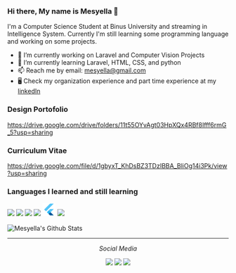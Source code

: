 ### Hi there, My name is Mesyella 👋 

I'm a Computer Science Student at Binus University and streaming in Intelligence System. 
Currently I'm still learning some programming language and working on some projects.
- 🔭 I’m currently working on Laravel and Computer Vision Projects 
- 🌱 I’m currently learning Laravel, HTML, CSS, and python
- 📫 Reach me by email: mesyella@gmail.com
- 🖥 Check my organization experience and part time experience at my [linkedIn](https://www.linkedin.com/in/mesyella-41770a173/)

### Design Portofolio
https://drive.google.com/drive/folders/11t55OYvAgt03HpXQx4RBf8Ifff6rmG_5?usp=sharing

### Curriculum Vitae
https://drive.google.com/file/d/1gbyxT_KhDsBZ3TDzIBBA_BliOg14i3Pk/view?usp=sharing

### Languages I learned and still learning 
<a href="https://www.github.com/mesyella"><img height="30" src="https://cdn.iconscout.com/icon/free/png-512/c-programming-569564.png"></a>
<a href="https://www.github.com/mesyella"><img height="30" src="https://cdn.iconscout.com/icon/free/png-256/java-23-225999.png"></a>
<a href="https://www.github.com/mesyella"><img height="30" src="https://upload.wikimedia.org/wikipedia/commons/thumb/0/0a/Python.svg/768px-Python.svg.png"></a>
<a href="https://www.github.com/mesyella"><img height="30" src="https://user-images.githubusercontent.com/30186107/29488525-f55a69d0-84da-11e7-8a39-5476f663b5eb.png"></a>
<a href="https://www.github.com/mesyella"><img height="30" src="https://raw.githubusercontent.com/github/explore/80688e429a7d4ef2fca1e82350fe8e3517d3494d/topics/flutter/flutter.png"></a>
<a href="https://www.github.com/mesyella"><img height="30" src="https://upload.wikimedia.org/wikipedia/commons/thumb/9/9a/Laravel.svg/1200px-Laravel.svg.png"></a>

<img align="center" alt="Mesyella's Github Stats" src="https://github-readme-stats.vercel.app/api?username=mesyella&&show_icons=true&hide_border=true&title_color=191919&icon_color=FFDB5B&bg_color=ffffff&text_color=ffffff" />

<hr>
<p align="center">
  <i>Social Media</i>

  <p align="center">
    <a href="https://instagram.com/Mesyella" alt="Instagram"><img height="30" src="https://instagram-brand.com/wp-content/uploads/2016/11/Instagram_AppIcon_Aug2017.png?w=300"></a>
    <a href="https://www.linkedin.com/in/mesyella-41770a173/" alt="Linkedin"><img height="30" src="https://content.linkedin.com/content/dam/me/business/en-us/amp/brand-site/v2/bg/LI-Bug.svg.original.svg"></a>
    <a href="mailto: Mesyella@gmail.com" alt="Email"><img height="30" src="https://www.flaticon.com/svg/static/icons/svg/281/281769.svg"></a>
  </p>
</p>
